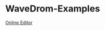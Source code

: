 # WaveDrom-Examples


[Online Editor](https://wavedrom.com/editor.html?%7Bsignal%3A%20%5B%0A%20%20%7Bname%3A%20%27LRCLK%27%2C%20wave%3A%20%2710....%7C1....%7C0.%27%2C%20node%3A%20%27..A.....B.....C%27%7D%2C%20%20%0A%20%20%7Bname%3A%20%27DATA%27%2C%20wave%3A%20%27x92%3D%3D%3D%7C%3D9999%7C9%3D%27%2C%20data%3A%20%5B%27LSB%27%2C%20%27MSB%27%2C%20%27-1%27%2C%20%27-2%27%2C%20%27-3%27%2C%20%27LSB%27%2C%20%27MSB%27%2C%20%27-1%27%2C%20%27-2%27%2C%20%27-3%27%2C%20%27LSB%27%2C%20%27MSB%27%5D%7D%2C%0A%20%20%7Bname%3A%20%27SCLK%27%2C%20wave%3A%20%27p.Pp............%27%2C%20phase%3A%200.3%7D%2C%0A%20%20%5D%2C%0A%20%20edge%3A%5B%0A%09%27A%3C-%3EB%20Left%20channel%27%2C%0A%20%20%09%27B%3C-%3EC%20Right%20channel%27%0A%20%20%5D%2C%0A%20%20head%3A%7B%0A%20%20text%3A%27I2S%27%0A%20%20%7D%2C%0A%7D)
